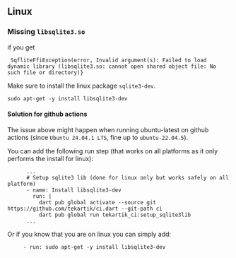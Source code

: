 ## Linux

### Missing `libsqlite3.so`

if you get

```
 SqfliteFfiException(error, Invalid argument(s): Failed to load dynamic library (libsqlite3.so: cannot open shared object file: No such file or directory)}
```

Make sure to install the linux package `sqlite3-dev`. 

```$xslt
sudo apt-get -y install libsqlite3-dev
```

#### Solution for github actions

The issue above might happen when running ubuntu-latest on github actions (since `Ubuntu 24.04.1 LTS`, fine up to `ubuntu-22.04.5`).

You can add the following run step (that works on all platforms as it only performs the install for linux):

```
      ...
      # Setup sqlite3 lib (done for linux only but works safely on all platform)
      - name: Install libsqlite3-dev
        run: |
          dart pub global activate --source git https://github.com/tekartik/ci.dart --git-path ci
          dart pub global run tekartik_ci:setup_sqlite3lib
      ...
```

Or if you know that you are on linux you can simply add:
```
     - run: sudo apt-get -y install libsqlite3-dev
```